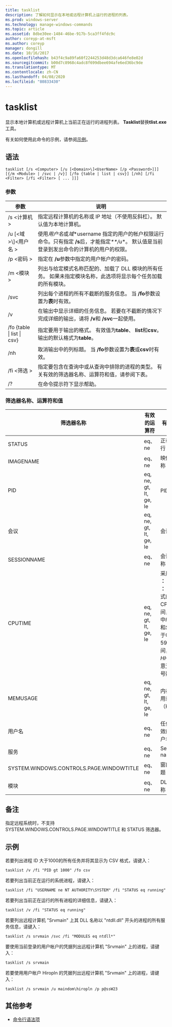 ```yaml
---
title: tasklist
description: 了解如何显示在本地或远程计算机上运行的进程的列表。
ms.prod: windows-server
ms.technology: manage-windows-commands
ms.topic: article
ms.assetid: 8dbe30ee-1484-46be-917b-5ca3ff4fdc9c
author: coreyp-at-msft
ms.author: coreyp
manager: dongill
ms.date: 10/16/2017
ms.openlocfilehash: b43f4c9a89fa60f2244253d48d3dca646fe8e02d
ms.sourcegitcommit: b00d7c8968c4adc8f699dbee694afe6ed36bc9de
ms.translationtype: MT
ms.contentlocale: zh-CN
ms.lasthandoff: 04/08/2020
ms.locfileid: "80833430"
---
```

# <a name="tasklist"></a>tasklist

显示本地计算机或远程计算机上当前正在运行的进程列表。 **Tasklist**替换**tlist.exe**工具。

有关如何使用此命令的示例，请参阅[示例](#BKMK_examples)。

## <a name="syntax"></a>语法

```
tasklist [/s <Computer> [/u [<Domain>\]<UserName> [/p <Password>]]] [{/m <Module> | /svc | /v}] [/fo {table | list | csv}] [/nh] [/fi <Filter> [/fi <Filter> [ ... ]]]
```

### <a name="parameters"></a>参数

|          参数           |                                                                                                                                            说明                                                                                                                                             |
|------------------------------|----------------------------------------------------------------------------------------------------------------------------------------------------------------------------------------------------------------------------------------------------------------------------------------------------|
|        /s \<计算机 >        |                                                                                         指定远程计算机的名称或 IP 地址（不使用反斜杠）。 默认值为本地计算机。                                                                                         |
| /u [\<域 >\\\]\<用户名 > | 使用*用户名*或*域*\*username 指定的用户的帐户权限运行命令。只有指定 **/s**后，才能指定<em>\*\*/u</em>\*。 默认值是当前登录到发出命令的计算机的用户的权限。 |
|        /p \<密码 >        |                                                                                                       指定在 **/u**参数中指定的用户帐户的密码。                                                                                                        |
|         /m \<模块 >         |                                                               列出与给定模式名称匹配的、加载了 DLL 模块的所有任务。 如果未指定模块名称，此选项将显示每个任务加载的所有模块。                                                                |
|             /svc             |                                                                                    列出每个进程的所有不截断的服务信息。 当 **/fo**参数设置为**表**时有效。                                                                                    |
|              /v              |                                                                                 在输出中显示详细的任务信息。 若要在不截断的情况下完成详细的输出，请将 **/v**和 **/svc**一起使用。                                                                                 |
|  /fo {table \| list \| csv}  |                                                                             指定要用于输出的格式。 有效值为**table**、 **list**和**csv**。 输出的默认格式为**table**。                                                                             |
|             /nh              |                                                                                             取消输出中的列标题。 当 **/fo**参数设置为**表**或**csv**时有效。                                                                                              |
|        /fi \<筛选 >         |                                                                          指定要包含在查询中或从查询中排除的进程的类型。 有关有效的筛选器名称、运算符和值，请参阅下表。                                                                          |
|              /?              |                                                                                                                                在命令提示符下显示帮助。                                                                                                                                |

### <a name="filter-names-operators-and-values"></a>筛选器名称、运算符和值

| 筛选器名称 |    有效的运算符     |                                                                 有效值                                                                 |
|-------------|------------------------|----------------------------------------------------------------------------------------------------------------------------------------------|
|   STATUS    |         eq、ne         |                                                                   正在运行                                                                    |
|  IMAGENAME  |         eq、ne         |                                                                  映像名称                                                                  |
|     PID     | eq, ne, gt, lt, ge, le |                                                                  PID 值                                                                   |
|   会议   | eq, ne, gt, lt, ge, le |                                                                会话号                                                                |
| SESSIONNAME |         eq、ne         |                                                                 会话名称                                                                 |
|   CPUTIME   | eq, ne, gt, lt, ge, le | 采用<em>HH</em> **：** <em>MM</em> **：** <em>SS</em>格式的 CPU 时间，其中*MM*和*SS*介于0到59之间， *HH*是任意无符号数字 |
|  MEMUSAGE   | eq, ne, gt, lt, ge, le |                                                              内存使用量（KB）                                                              |
|  用户名   |         eq、ne         |                                                             任何有效的用户名                                                              |
|  服务   |         eq、ne         |                                                                 Service name                                                                 |
| SYSTEM.WINDOWS.CONTROLS.PAGE.WINDOWTITLE |         eq、ne         |                                                                 窗口标题                                                                 |
|   模块   |         eq、ne         |                                                                   DLL 名称                                                                   |

## <a name="remarks"></a>备注

指定远程系统时，不支持 SYSTEM.WINDOWS.CONTROLS.PAGE.WINDOWTITLE 和 STATUS 筛选器。

## <a name="examples"></a><a name="BKMK_examples"></a>示例

若要列出进程 ID 大于1000的所有任务并将其显示为 CSV 格式，请键入：
```
tasklist /v /fi "PID gt 1000" /fo csv
```
若要列出当前正在运行的系统进程，请键入：
```
tasklist /fi "USERNAME ne NT AUTHORITY\SYSTEM" /fi "STATUS eq running"
```
若要列出当前正在运行的所有进程的详细信息，请键入：
```
tasklist /v /fi "STATUS eq running"
```
若要列出远程计算机 "Srvmain" 上其 DLL 名称以 "ntdll.dll" 开头的进程的所有服务信息，请键入：
```
tasklist /s srvmain /svc /fi "MODULES eq ntdll*"
```
要使用当前登录的用户帐户的凭据列出远程计算机 "Srvmain" 上的进程，请键入：
```
tasklist /s srvmain 
```
若要使用用户帐户 Hiropln 的凭据列出远程计算机 "Srvmain" 上的进程，请键入：
```
tasklist /s srvmain /u maindom\hiropln /p p@ssW23
```

## <a name="additional-references"></a>其他参考

- [命令行语法项](command-line-syntax-key.md)